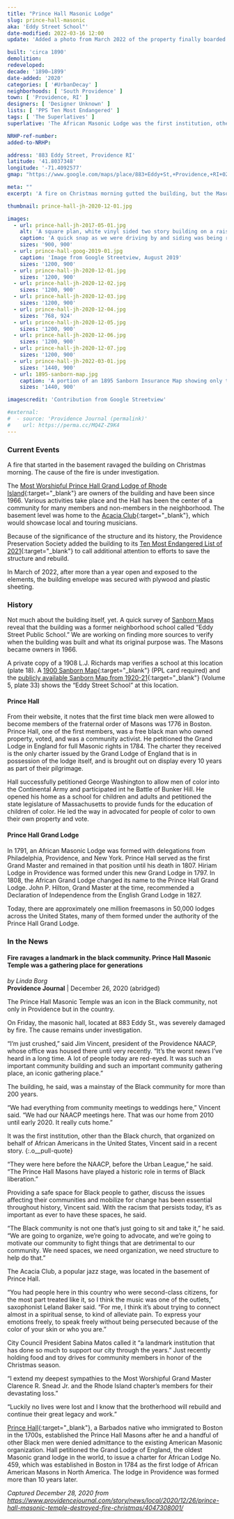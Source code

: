 ```yaml
---
title: "Prince Hall Masonic Lodge"
slug: prince-hall-masonic
aka: 'Eddy Street School"'
date-modified: 2022-03-16 12:00
update: 'Added a photo from March 2022 of the property finally boarded up and the roof covered'

built: 'circa 1890'
demolition:
redeveloped:
decade: '1890–1899'
date-added: '2020'
categories: [ '#UrbanDecay' ]
neighborhoods: [ 'South Providence' ]
town: [ 'Providence, RI' ]
designers: [ 'Designer Unknown' ]
lists: [ 'PPS Ten Most Endangered' ]
tags: [ 'The Superlatives' ]
superlative: 'The African Masonic Lodge was the first institution, other than the Black church, that organized on behalf of African Americans in the United States'

NRHP-ref-number:
added-to-NRHP:

address: '883 Eddy Street, Providence RI'
latitude: '41.8037348'
longitude: '-71.4092577'
gmap: "https://www.google.com/maps/place/883+Eddy+St,+Providence,+RI+02905/@41.8037348,-71.4092577,17z/data=!3m1!4b1!4m5!3m4!1s0x89e44560ba6173fd:0xaf0e82fdf5089f15!8m2!3d41.8037348!4d-71.407069"

meta: ""
excerpt: 'A fire on Christmas morning gutted the building, but the Masonic Lodge members plan to rebuild, <a href="//charity.gofundme.com/phglfa" target="_blank">and you can help</a>.'

thumbnail: prince-hall-jh-2020-12-01.jpg

images:
  - url: prince-hall-jh-2017-05-01.jpg
    alt: 'A square plan, white vinyl sided two story building on a raised foundation with a double-hip roof line and the remnants of the base of a former bell or decorative clerstory tower'
    caption: 'A quick snap as we were driving by and siding was being replaced. We were interested in the original siding underneath'
    sizes: '900, 900'
  - url: prince-hall-goog-2019-01.jpg
    caption: 'Image from Google Streetview, August 2019'
    sizes: '1200, 900'
  - url: prince-hall-jh-2020-12-01.jpg
    sizes: '1200, 900'
  - url: prince-hall-jh-2020-12-02.jpg
    sizes: '1200, 900'
  - url: prince-hall-jh-2020-12-03.jpg
    sizes: '1200, 900'
  - url: prince-hall-jh-2020-12-04.jpg
    sizes: '768, 924'
  - url: prince-hall-jh-2020-12-05.jpg
    sizes: '1200, 900'
  - url: prince-hall-jh-2020-12-06.jpg
    sizes: '1200, 900'
  - url: prince-hall-jh-2020-12-07.jpg
    sizes: '1200, 900'
  - url: prince-hall-jh-2022-03-01.jpg
    sizes: '1440, 900'
  - url: 1895-sanborn-map.jpg
    caption: 'A portion of an 1895 Sanborn Insurance Map showing only the label “School” where Prince Hall is located now. The building outline is the same, leading us to believe it is the same structure.'
    sizes: '1440, 900'

imagescredit: 'Contribution from Google Streetview'

#external:
#  - source: 'Providence Journal (permalink)'
#    url: https://perma.cc/MQ4Z-Z9K4
---
```


### Current Events

A fire that started in the basement ravaged the building on Christmas morning. The cause of the fire is under investigation. 

The [Most Worshipful Prince Hall Grand Lodge of Rhode Island](//princehallmasonsglri.org/){:target="_blank"} are owners of the building and have been since 1966. Various activities take place and the Hall has been the center of a community for many members and non-members in the neighborhood. The basement level was home to the [Acacia Club](//princehallmasonsglri.org/acacia-club/){:target="_blank"}, which would showcase local and touring musicians. 

Because of the significance of the structure and its history, the Providence Preservation Society added the building to its [Ten Most Endangered List of 2021](//ppsri.org/advocacy/mep/2021mep/){:target="_blank"} to call additional attention to efforts to save the structure and rebuild. 

In March of 2022, after more than a year open and exposed to the elements, the building envelope was secured with plywood and plastic sheeting. 


### History

Not much about the building itself, yet. A quick survey of [Sanborn Maps](#photo-1895-sanborn-map) reveal that the building was a former neighborhood school called “Eddy Street Public School.” We are working on finding more sources to verify when the building was built and what its original purpose was. The Masons became owners in 1966. 

A private copy of a 1908 L.J. Richards map verifies a school at this location (plate 18). A [1900 Sanborn Map](//digitalsanbornmaps.proquest.com/browse_maps/40/8075/39393/41284/560847?accountid=37573){:target="_blank"} (PPL card required) and the [publicly available Sanborn Map from 1920-21](http://hdl.loc.gov/loc.gmd/g3774pm.g3774pm_g08099192105){:target="_blank"} (Volume 5, plate 33) shows the “Eddy Street School” at this location. 

#### Prince Hall

From their website, it notes that the first time black men were allowed to become members of the fraternal order of Masons was 1776 in Boston. Prince Hall, one of the first members, was a free black man who owned property, voted, and was a community activist. He petitioned the Grand Lodge in England for full Masonic rights in 1784. The charter they received is the only charter issued by the Grand Lodge of England that is in possession of the lodge itself, and is brought out on display every 10 years as part of their pilgrimage. 

Hall successfully petitioned George Washington to allow men of color into the Continental Army and participated int he Battle of Bunker Hill. He opened his home as a school for children and adults and petitioned the state legislature of Massachusetts to provide funds for the education of children of color. He led the way in advocated for people of color to own their own property and vote. 

#### Prince Hall Grand Lodge

In 1791, an African Masonic Lodge was formed with delegations from Philadelphia, Providence, and New York. Prince Hall served as the first Grand Master and remained in that position until his death in 1807. Hiriam Lodge in Providence was formed under this new Grand Lodge in 1797. In 1808, the African Grand Lodge changed its name to the Prince Hall Grand Lodge. John P. Hilton, Grand Master at the time, recommended a Declaration of Independence from the English Grand Lodge in 1827. 

Today, there are approximately one million freemasons in 50,000 lodges across the United States, many of them formed under the authority of the Prince Hall Grand Lodge. 


### In the News

#### Fire ravages a landmark in the black community. Prince Hall Masonic Temple was a gathering place for generations

_by Linda Borg_  
**Providence Journal** | December 26, 2020 (abridged)

The Prince Hall Masonic Temple was an icon in the Black community, not only in Providence but in the country.

On Friday, the masonic hall, located at 883 Eddy St., was severely damaged by fire. The cause remains under investigation.    

“I’m just crushed,” said Jim Vincent, president of the Providence NAACP, whose office was housed there until very recently. “It’s the worst news I’ve heard in a long time. A lot of people today are red-eyed. It was such an important community building and such an important community gathering place, an iconic gathering place.”

The building, he said, was a mainstay of the Black community for more than 200 years. 

“We had everything from community meetings to weddings here,” Vincent said. “We had our NAACP meetings here. That was our home from 2010 until early 2020. It really cuts home.”

It was the first institution, other than the Black church, that organized on behalf of African Americans in the United States, Vincent said in a recent story.
{:.o__pull-quote}

“They were here before the NAACP, before the Urban League,” he said. “The Prince Hall Masons have played a historic role in terms of Black liberation.”

Providing a safe space for Black people to gather, discuss the issues affecting their communities and mobilize for change has been essential throughout history, Vincent said. With the racism that persists today, it’s as important as ever to have these spaces, he said.

“The Black community is not one that’s just going to sit and take it,” he said. “We are going to organize, we’re going to advocate, and we’re going to motivate our community to fight things that are detrimental to our community. We need spaces, we need organization, we need structure to help do that.”

The Acacia Club, a popular jazz stage, was located in the basement of Prince Hall.

“You had people here in this country who were second-class citizens, for the most part treated like it, so I think the music was one of the outlets,” saxophonist Leland Baker said. “For me, I think it’s about trying to connect almost in a spiritual sense, to kind of alleviate pain. To express your emotions freely, to speak freely without being persecuted because of the color of your skin or who you are.”

City Council President Sabina Matos called it “a landmark institution that has done so much to support our city through the years.” Just recently holding food and toy drives for community members in honor of the Christmas season.

“I extend my deepest sympathies to the Most Worshipful Grand Master Clarence R. Snead Jr. and the Rhode Island chapter’s members for their devastating loss.” 

“Luckily no lives were lost and I know that the brotherhood will rebuild and continue their great legacy and work.”

[Prince Hall](//en.wikipedia.org/wiki/Prince_Hall){:target="_blank"}, a Barbados native who immigrated to Boston in the 1700s, established the Prince Hall Masons after he and a handful of other Black men were denied admittance to the existing American Masonic organization. Hall petitioned the Grand Lodge of England, the oldest Masonic grand lodge in the world, to issue a charter for African Lodge No. 459, which was established in Boston in 1784 as the first lodge of African American Masons in North America. The lodge in Providence was formed more than 10 years later.

_Captured December 28, 2020 from https://www.providencejournal.com/story/news/local/2020/12/26/prince-hall-masonic-temple-destroyed-fire-christmas/4047308001/_
